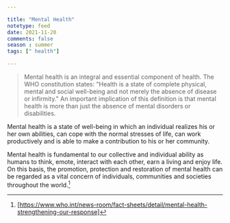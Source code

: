 ```yaml
---

title: "Mental Health"
notetype: feed
date: 2021-11-20
comments: false
season : summer
tags: [" health"]

---
```



>Mental health is an integral and essential component of health. The WHO constitution states: "Health is a state of complete physical, mental and social well-being and not merely the absence of disease or infirmity." An important implication of this definition is that mental health is more than just the absence of mental disorders or disabilities.
>
Mental health is a state of well-being in which an individual realizes his or her own abilities, can cope with the normal stresses of life, can work productively and is able to make a contribution to his or her community.
>
Mental health is fundamental to our collective and individual ability as humans to think, emote, interact with each other, earn a living and enjoy life. On this basis, the promotion, protection and restoration of mental health can be regarded as a vital concern of individuals, communities and societies throughout the world.[^1]




[^1]: [https://www.who.int/news-room/fact-sheets/detail/mental-health-strengthening-our-response]
